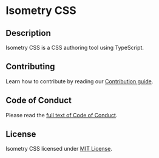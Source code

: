 # Isometry CSS

## Description

Isometry CSS is a CSS authoring tool using TypeScript.

## Contributing

Learn how to contribute by reading our [Contribution guide](CONTRIBUTING.md).

## Code of Conduct

Please read the [full text of Code of Conduct](CODE_OF_CONDUCT.md).

## License

Isometry CSS licensed under [MIT License](LICENSE).
